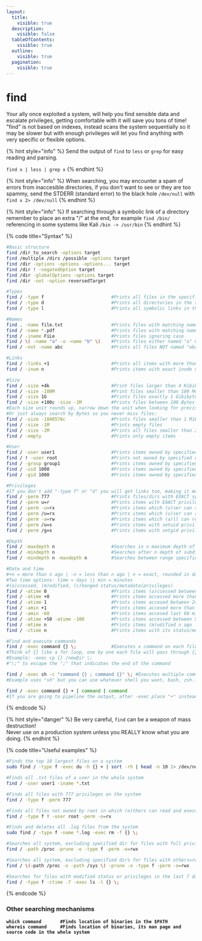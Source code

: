 ```yaml
---
layout:
  title:
    visible: true
  description:
    visible: false
  tableOfContents:
    visible: true
  outline:
    visible: true
  pagination:
    visible: true
---
```


# find

Your ally once exploited a system, will help you find sensible data and escalate privileges, getting comfortable with it will save you tons of time! \
"find" is not based on indexes, instead scans the system sequentially so it may be slower but with enough privileges will let you find anything with very specific or flexible options.

{% hint style="info" %}
Send the output of `find` to `less` or `grep` for easy reading and parsing.

`find x | less | grep x`
{% endhint %}

{% hint style="info" %}
When searching, you may encounter a spam of errors from inaccesible directories, if you don't want to see or they are too spammy, send the STDERR (standard error) to the black hole `/dev/null` with `find x 2> /dev/null`
{% endhint %}

{% hint style="info" %}
If searching through a symbolic link of a directory remember to place an extra "/" at the end, for example `find /bin/` referencing in some systems like Kali `/bin -> /usr/bin`
{% endhint %}

{% code title="Syntax" %}
```bash
#Basic structure
find /dir_to_search -options target
find /multiple /dirs /possible -options target
find /dir -options -options -options... target
find /dir ! -negatedOption target
find /dir -globalOptions -options target
find /dir -not -option reversedTarget

#Types
find / -type f                         #Prints all files in the specified directory
find / -type d                         #Prints all directories in the specified directory
find / -type l                         #Prints all symbolic links in the specified directory

#Names
find . -name file.txt                  #Prints files with matching name "file.txt" in current directory
find / -name *.pdf                     #Prints files with matching name using regex
find / -iname FiLe                     #Prints files ignoring case
find / \( -name "a" -o -name "b" \)    #Prints files either named "a" OR "b"
find / -not -name abc                  #Prints all files NOT named "abc"

#Links
find / -links +1                       #Prints all items with more than 1 hard link
find / -inum n                         #Prints items with exact inode number, can also be +n or -n for greater or lower than

#Size
find / -size +4k                       #Print files larger than 4 Kibibytes (KiB)
find / -size -100M                     #Print files smaller than 100 Mebibytes (MiB)
find / -size 1G                        #Prints files exactly 1 Gibibytes (GiB)
find / -size +100c -size -1M           #Prints files between 100 Bytes and 1MiB
#Each size unit rounds up, narrow down the unit when looking for precise results
#Or just always search by Bytes so you never miss files:
find / -size -1048576c                 #Prints files smaller than 1 MiB
find / -size -1M                       #Prints empty files
find / -size -2M                       #Prints all files smaller than 2 MiB, including KiB and Bytes
find / -empty                          #Prints only empty items

#User
find / -user user1                     #Prints items owned by specified user
find / ! -user root                    #Prints not owned by specified user
find / -group group1                   #Prints items owned by specified group
find / -uid 1000                       #Prints items owned by specified userID
find / -gid 1000                       #Prints items owned by specified groupID

#Privileges
#If you don't add "-type f" or "d" you will get links too, making it messy
find / -perm 777                       #Prints files/dirs with EXACT specified privileges
find / -perm u=r                       #Prints items with EXACT privileges, 400 in the example
find / -perm -u=rx                     #Prints items which (u)ser can read AND e(x)ecute, ignores the other privileges
find / -perm /u=rx                     #Prints items which (u)ser can read OR e(x)ecute, ignores the other privileges             
find / -perm -a=rw                     #Prints items which (a)ll can read AND (w)rite, ignores the other privileges
find / -perm /u=s                      #Prints items with setuid privileges
find / -perm /g=s                      #Prints items with setgid privileges

#Depth
find / -maxdepth n                     #Searches in n maximum depth of subdirectories  ?"-maxdepth 1" will search on current and 1 level of subdirs only
find / -mindepth n                     #Searches after n depth of subdirectories  ?"-mindepth 1" will ignore current directory and search on lower levels
find / -mindepth n -maxdepth n         #Searches between range specified, starts at minimum n depth until max n depth

#Date and time
#+n = more than n ago | -n = less than n ago | n = exact, rounded in days, minutes...
#Two time options: time = days || min = minutes
#(a)ccessed, (m)odified, (c)hanged status/metadata(privileges)
find / -atime 0                        #Prints items (a)ccessed between now and 24 hours ago  ?"-atime -1" prints the same
find / -atime +0                       #Prints items accessed more than 24h ago
find / -atime 1                        #Prints items accesed between 24h and 48h ago
find / -amin +1                        #Prints items accesed more than 1 minutes ago
find / -amin -60                       #Prints items accesed last 60 minutes
find / -atime +50 -atime -100          #Prints items accessed between 50 and 100 days ago
find / -mtime n                        #Prints items (m)odified n ago
find / -ctime n                        #Prints items with its status/metadata(privileges) (c)hanged n ago

#Find and execute commands
find / -exec command {} \;             #Executes x command on each file found
#Think of {} like a for loop, one by one each file will pass through {} and get the command done
#Example: -exec cp {} /newDir \;
#"\;" to escape the ";" that indicates the end of the command

find / -exec sh -c "command {} ; command {}" \; #Executes multiple commands on each file found
#Example uses "sh" but you can use whatever shell you want, bash, zsh...

find / -exec command {} + | command | command
#If you are going to pipeline the output, after -exec place "+" instead of "\;"
```
{% endcode %}

{% hint style="danger" %}
Be very careful, `find` can be a weapon of mass destruction! \
Never use on a production system unless you REALLY know what you are doing.
{% endhint %}

{% code title="Useful examples" %}
```bash
#Finds the top 10 largest files on a system
sudo find / -type f -exec du -h {} + | sort -rh | head -n 10 2> /dev/null

#Finds all .txt files of a user in the whole system
find / -user user1 -iname *.txt

#Finds all files with 777 privileges on the system
find / -type f -perm 777

#Finds all files not owned by root in which (o)thers can read and execute
find / -type f ! -user root -perm -o=rx

#Finds and deletes all .log files from the system
sudo find / -type f -name *.log -exec rm -f {} \;

#Searches all system, excluding specified dir for files with full privileges on others
find / -path /proc -prune -o -type f -perm -o=rwx

#Searches all system, excluding specified dirs for files with others=rwx
find / \(-path /proc -o -path /sys \) -prune -o -type f -perm -o=rwx

#Searches for files with modified status or privileges in the last 7 days and ls them
find / -type f -ctime -7 -exec ls -l {} \;

```
{% endcode %}

### Other searching mechanisms

<pre class="language-bash" data-title="Syntax"><code class="lang-bash"><strong>which command       #Finds location of binaries in the $PATH
</strong><strong>whereis command     #Finds location of binaries, its man page and source code in the whole system
</strong><strong>
</strong></code></pre>
